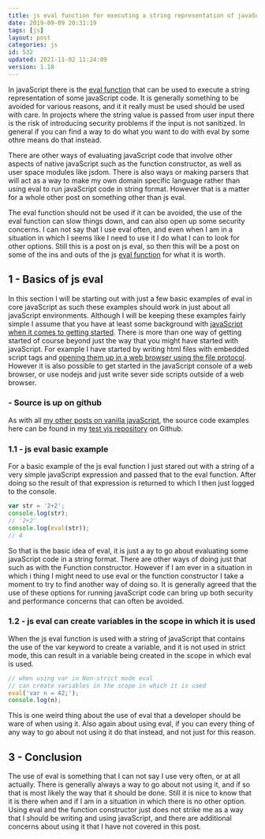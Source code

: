 ```yaml
---
title: js eval function for executing a string representation of javaScript
date: 2019-09-09 20:31:19
tags: [js]
layout: post
categories: js
id: 532
updated: 2021-11-02 11:24:09
version: 1.18
---
```


In javaScript there is the [eval function](https://en.wikipedia.org/wiki/Eval) that can be used to execute a string representation of some javaScript code. It is generally something to be avoided for various reasons, and it it really must be used should be used with care. In projects where the string value is passed from user input there is the risk of introducing security problems if the input is not sanitized. In general if you can find a way to do what you want to do with eval by some othre means do that instead.

There are other ways of evaluating javaScript code that involve other aspects of native javaScript such as the function constructor, as well as user space modules like jsdom. There is also ways or making parsers that will act as a way to make my own domain specific language rather than using eval to run javaScript code in string format. However that is a matter for a whole other post on something other than js eval.

The eval function should not be used if it can be avoided, the use of the eval function can slow things down, and can also open up some security concerns. I can not say that I use eval often, and even when I am in a situation in which I seems like I need to use it I do what I can to look for other options. Still this is a post on js eval, so then this will be a post on some of the ins and outs of the js [eval function](https://developer.mozilla.org/en-US/docs/Web/JavaScript/Reference/Global_Objects/eval) for what it is worth.

<!-- more -->

## 1 - Basics of js eval

In this section I will be starting out with just a few basic examples of eval in core javaScript as such these examples should work in just about all javaScript environments. Although I will be keeping these examples fairly simple I assume that you have at least some background with [javaScript when it comes to getting started](/2018/11/27/js-getting-started/). There is more than one way of getting started of course beyond just the way that you might have started with javaScript. For example I have started by writing html files with embedded script tags and [opening them up in a web browser using the file protocol](/2020/09/21/js-getting-strated-file-protocol/). However it is also possible to get started in the javaScript console of a web browser, or use nodejs and just write sever side scripts outside of a web browser.

### - Source is up on github

As with all [my other posts on vanilla javaScript](/categories/js/), the source code examples here can be found in my [test vjs repository](https://github.com/dustinpfister/test_vjs/tree/master/for_post/js-eval) on Github.

### 1.1 - js eval basic example

For a basic example of the js eval function I just stared out with a string of a very simple javaScript expression and passed that to the eval function. After doing so the result of that expression is returned to which I then just logged to the console.

```js
var str = '2+2';
console.log(str);
// '2+2'
console.log(eval(str));
// 4
```

So that is the basic idea of eval, it is just a ay to go about evaluating some javaScript code in a string format. There are other ways of doing just that such as with the Function constructor. However if I am ever in a situation in which i thing I might need to use eval or the function constructor I take a moment to try to find another way of doing so. It is generally agreed that the use of these options for running javaScript code can bring up both security and performance concerns that can often be avoided.

### 1.2 - js eval can create variables in the scope in which it is used

When the js eval function is used with a string of javaScript that contains the use of the var keyword to create a variable, and it is not used in strict mode, this can result in a variable being created in the scope in which eval is used.

```js
// when using var in Non-strict mode eval
// can create variables in the scope in which it is used
eval('var n = 42;');
console.log(n);
```

This is one weird thing about the use of eval that a developer should be ware of when using it. Also again about using eval, if you can every thing of any way to go about not using it do that instead, and not just for this reason.

## 3 - Conclusion

The use of eval is something that I can not say I use very often, or at all actually. There is generally always a way to go about not using it, and if so that is most likely the way that it should be done. Still it is nice to know that it is there when and if I am in a situation in which there is no other option. Using eval and the function constructor just does not strike me as a way that I should be writing and using javaScript, and there are additional concerns about using it that I have not covered in this post.